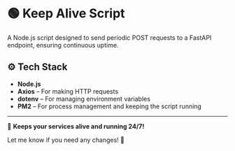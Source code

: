# 🟢 Keep Alive Script

A Node.js script designed to send periodic POST requests to a FastAPI endpoint, ensuring continuous uptime.

## ⚙️ Tech Stack

- **Node.js**
- **Axios** – For making HTTP requests
- **dotenv** – For managing environment variables
- **PM2** – For process management and keeping the script running

---

🚀 **Keeps your services alive and running 24/7!**

Let me know if you need any changes! 🚀

